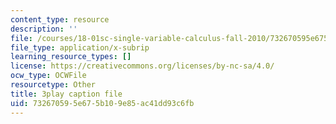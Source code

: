 ```yaml
---
content_type: resource
description: ''
file: /courses/18-01sc-single-variable-calculus-fall-2010/732670595e675b109e85ac41dd93c6fb_CXKoCMVqM9s.vtt
file_type: application/x-subrip
learning_resource_types: []
license: https://creativecommons.org/licenses/by-nc-sa/4.0/
ocw_type: OCWFile
resourcetype: Other
title: 3play caption file
uid: 73267059-5e67-5b10-9e85-ac41dd93c6fb
---
```

